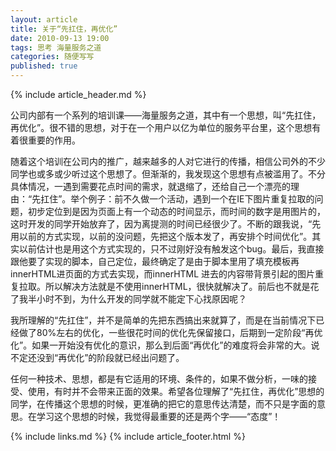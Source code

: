 ```yaml
---
layout: article
title: 关于“先扛住，再优化”
date: 2010-09-13 19:00
tags: 思考 海量服务之道
categories: 随便写写
published: true
---
```


{% include  article_header.md %}

公司内部有一个系列的培训课——海量服务之道，其中有一个思想，叫“先扛住，再优化”。很不错的思想，对于在一个用户以亿为单位的服务平台里，这个思想有着很重要的作用。

随着这个培训在公司内的推广，越来越多的人对它进行的传播，相信公司外的不少同学也或多或少听过这个思想了。但渐渐的，我发现这个思想有点被滥用了。不分具体情况，一遇到需要花点时间的需求，就退缩了，还给自己一个漂亮的理由：“先扛住”。举个例子：前不久做一个活动，遇到一个在IE下图片重复拉取的问题，初步定位到是因为页面上有一个动态的时间显示，而时间的数字是用图片的，这时开发的同学开始放弃了，因为离提测的时间已经很少了。不断的跟我说，“先用以前的方式实现，以前的没问题，先把这个版本发了，再安排个时间优化”。其实以前估计也是用这个方式实现的，只不过刚好没有触发这个bug。最后，我直接跟他要了实现的脚本，自己定位，最终确定了是由于脚本里用了填充模板再innerHTML进页面的方式去实现，而innerHTML 进去的内容带背景引起的图片重复拉取。所以解决方法就是不使用innerHTML，很快就解决了。前后也不就是花了我半小时不到，为什么开发的同学就不能定下心找原因呢？

我所理解的“先扛住”，并不是简单的先把东西搞出来就算了，而是在当前情况下已经做了80%左右的优化，一些很花时间的优化先保留接口，后期到一定阶段“再优化”。如果一开始没有优化的意识，那么到后面“再优化”的难度将会非常的大。说不定还没到“再优化”的阶段就已经出问题了。

任何一种技术、思想，都是有它适用的环境、条件的，如果不做分析，一味的接受、使用，有时并不会带来正面的效果。希望各位理解了“先扛住，再优化”思想的同学，在传播这个思想的时候，更准确的把它的意思传达清楚，而不只是字面的意思。在学习这个思想的时候，我觉得最重要的还是两个字——“态度”！

{% include links.md %}
{% include article_footer.html %}
